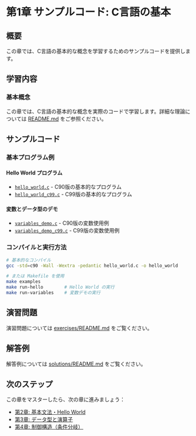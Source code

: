 # 第1章 サンプルコード: C言語の基本

## 概要

この章では、C言語の基本的な概念を学習するためのサンプルコードを提供します。

## 学習内容

### 基本概念
この章では、C言語の基本的な概念を実際のコードで学習します。詳細な理論については [README.md](../README.md) をご参照ください。

## サンプルコード

### 基本プログラム例

#### Hello World プログラム
- [`hello_world.c`](hello_world.c) - C90版の基本的なプログラム
- [`hello_world_c99.c`](hello_world_c99.c) - C99版の基本的なプログラム

#### 変数とデータ型のデモ
- [`variables_demo.c`](variables_demo.c) - C90版の変数使用例
- [`variables_demo_c99.c`](variables_demo_c99.c) - C99版の変数使用例

### コンパイルと実行方法

```bash
# 基本的なコンパイル
gcc -std=c90 -Wall -Wextra -pedantic hello_world.c -o hello_world

# または Makefile を使用
make examples
make run-hello        # Hello World の実行
make run-variables    # 変数デモの実行
```

## 演習問題

演習問題については [exercises/README.md](../exercises/README.md) をご覧ください。

## 解答例

解答例については [solutions/README.md](../solutions/README.md) をご覧ください。

## 次のステップ

この章をマスターしたら、次の章に進みましょう：
- [第2章: 基本文法・Hello World](../basics-syntax/)
- [第3章: データ型と演算子](../data-types/)
- [第4章: 制御構造（条件分岐）](../control-if/)